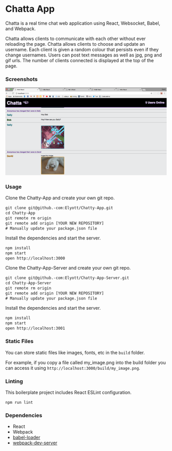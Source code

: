 Chatta App
=====================

Chatta is a real time chat web application using React, Websocket, Babel, and Webpack.

Chatta allows clients to communicate with each other without ever reloading the page.
Chatta allows clients to choose and update an username. 
Each client is given a random colour that persists even if they change usernames.
Users can post text messages as well as jpg, png and gif urls.
The number of clients connected is displayed at the top of the page.

### Screenshots

![Messages With Images](https://github.com/Elyott/Chatty-App/blob/master/docs/Messages%20with%20images.png?raw=true)

### Usage

Clone the Chatty-App and create your own git repo.

```
git clone git@github.-com:Elyott/Chatty-App.git
cd Chatty-App
git remote rm origin
git remote add origin [YOUR NEW REPOSITORY]
# Manually update your package.json file
```

Install the dependencies and start the server.

```
npm install
npm start
open http://localhost:3000
```

Clone the Chatty-App-Server and create your own git repo.

```
git clone git@github.-com:Elyott/Chatty-App-Server.git
cd Chatty-App-Server
git remote rm origin
git remote add origin [YOUR NEW REPOSITORY]
# Manually update your package.json file
```

Install the dependencies and start the server.

```
npm install
npm start
open http://localhost:3001
```

### Static Files

You can store static files like images, fonts, etc in the `build` folder.

For example, if you copy a file called my_image.png into the build folder you can access it using `http://localhost:3000/build/my_image.png`.

### Linting

This boilerplate project includes React ESLint configuration.

```
npm run lint
```

### Dependencies

* React
* Webpack
* [babel-loader](https://github.com/babel/babel-loader)
* [webpack-dev-server](https://github.com/webpack/webpack-dev-server)
